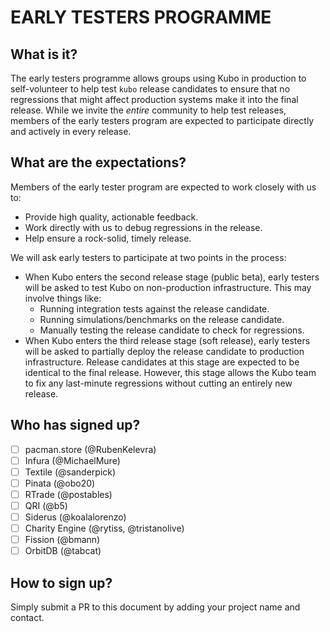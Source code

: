 # EARLY TESTERS PROGRAMME

## What is it?

The early testers programme allows groups using Kubo in production to self-volunteer to help test `kubo` release candidates to ensure that no regressions that might affect production systems make it into the final release. While we invite the _entire_ community to help test releases, members of the early testers program are expected to participate directly and actively in every release.

## What are the expectations?

Members of the early tester program are expected to work closely with us to:

* Provide high quality, actionable feedback.
* Work directly with us to debug regressions in the release.
* Help ensure a rock-solid, timely release.

We will ask early testers to participate at two points in the process:

* When Kubo enters the second release stage (public beta), early testers will be asked to test Kubo on non-production infrastructure. This may involve things like:
  - Running integration tests against the release candidate.
  - Running simulations/benchmarks on the release candidate.
  - Manually testing the release candidate to check for regressions.
* When Kubo enters the third release stage (soft release), early testers will be asked to partially deploy the release candidate to production infrastructure. Release candidates at this stage are expected to be identical to the final release. However, this stage allows the Kubo team to fix any last-minute regressions without cutting an entirely new release.

## Who has signed up?

- [ ] pacman.store (@RubenKelevra)
- [ ] Infura (@MichaelMure)
- [ ] Textile (@sanderpick)
- [ ] Pinata (@obo20)
- [ ] RTrade (@postables)
- [ ] QRI (@b5)
- [ ] Siderus (@koalalorenzo)
- [ ] Charity Engine (@rytiss, @tristanolive)
- [ ] Fission (@bmann)
- [ ] OrbitDB (@tabcat)

## How to sign up?

Simply submit a PR to this document by adding your project name and contact.
